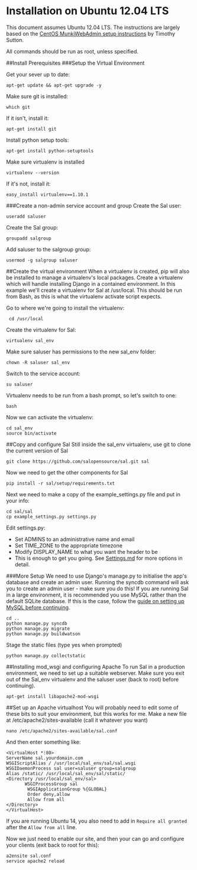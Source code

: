Installation on Ubuntu 12.04 LTS
=====================
This document assumes Ubuntu 12.04 LTS. The instructions are largely based on the [CentOS MunkiWebAdmin setup instructions](https://code.google.com/p/munki/wiki/MunkiWebAdminLinuxSetup) by Timothy Sutton.

All commands should be run as root, unless specified.

##Install Prerequisites
###Setup the Virtual Environment

Get your sever up to date:

	apt-get update && apt-get upgrade -y

Make sure git is installed:

	which git

If it isn't, install it:

	apt-get install git

Install python setup tools:

	apt-get install python-setuptools

Make sure virtualenv is installed

	virtualenv --version

If it's not, install it:

	easy_install virtualenv==1.10.1

###Create a non-admin service account and group
Create the Sal user:

	useradd saluser

Create the Sal group:

	groupadd salgroup

Add saluser to the salgroup group:

	usermod -g salgroup saluser

##Create the virtual environment
When a virtualenv is created, pip will also be installed to manage a virtualenv's local packages. Create a virtualenv which will handle installing Django in a contained environment. In this example we'll create a virtualenv for Sal at /usr/local. This should be run from Bash, as this is what the virtualenv activate script expects.

Go to where we're going to install the virtualenv:

	 cd /usr/local

Create the virtualenv for Sal:

	virtualenv sal_env

Make sure saluser has permissions to the new sal_env folder:

	chown -R saluser sal_env

Switch to the service account:

	su saluser

Virtualenv needs to be run from a bash prompt, so let's switch to one:

	bash

Now we can activate the virtualenv:

	cd sal_env
	source bin/activate

##Copy and configure Sal
Still inside the sal_env virtualenv, use git to clone the current version of Sal

	git clone https://github.com/salopensource/sal.git sal

Now we need to get the other components for Sal

	pip install -r sal/setup/requirements.txt

Next we need to make a copy of the example_settings.py file and put in your info:

	cd sal/sal
	cp example_settings.py settings.py

Edit settings.py:

* Set ADMINS to an administrative name and email
* Set TIME_ZONE to the appropriate timezone
* Modify DISPLAY_NAME to what you want the header to be
* This is enough to get you going. See [Settings.md](https://github.com/salopensource/sal/blob/master/docs/Settings.md) for more options in detail.

###More Setup
We need to use Django's manage.py to initialise the app's database and create an admin user. Running the syncdb command will ask you to create an admin user - make sure you do this! If you are running Sal in a large environment, it is recommended you use MySQL rather than the default SQLite database. If this is the case, follow the [guide on setting up MySQL before continuing](https://github.com/salopensource/sal/blob/master/docs/Using_mysql_on_ubuntu.md).


	cd ..
	python manage.py syncdb
	python manage.py migrate
    python manage.py buildwatson

Stage the static files (type yes when prompted)

	python manage.py collectstatic

##Installing mod_wsgi and configuring Apache
To run Sal in a production environment, we need to set up a suitable webserver. Make sure you exit out of the Sal_env virtualenv and the saluser user (back to root) before continuing).

	apt-get install libapache2-mod-wsgi

##Set up an Apache virtualhost
You will probably need to edit some of these bits to suit your environment, but this works for me. Make a new file at /etc/apache2/sites-available (call it whatever you want)

	nano /etc/apache2/sites-available/sal.conf

And then enter something like:

	<VirtualHost *:80>
	ServerName sal.yourdomain.com
   	WSGIScriptAlias / /usr/local/sal_env/sal/sal.wsgi
   	WSGIDaemonProcess sal user=saluser group=salgroup
   	Alias /static/ /usr/local/sal_env/sal/static/
   	<Directory /usr/local/sal_env/sal>
    	   WSGIProcessGroup sal
       		WSGIApplicationGroup %{GLOBAL}
       		Order deny,allow
       		Allow from all
   	</Directory>
	</VirtualHost>

If you are running Ubuntu 14, you also need to add in ``Require all granted`` after the ``Allow from all`` line.

Now we just need to enable our site, and then your can go and configure your clients (exit back to root for this):

	a2ensite sal.conf
	service apache2 reload

